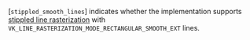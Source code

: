 [`stippled_smooth_lines`] indicates
whether the implementation supports [stippled
line rasterization](https://www.khronos.org/registry/vulkan/specs/1.3-extensions/html/vkspec.html#primsrast-lines-stipple) with
`VK_LINE_RASTERIZATION_MODE_RECTANGULAR_SMOOTH_EXT` lines.